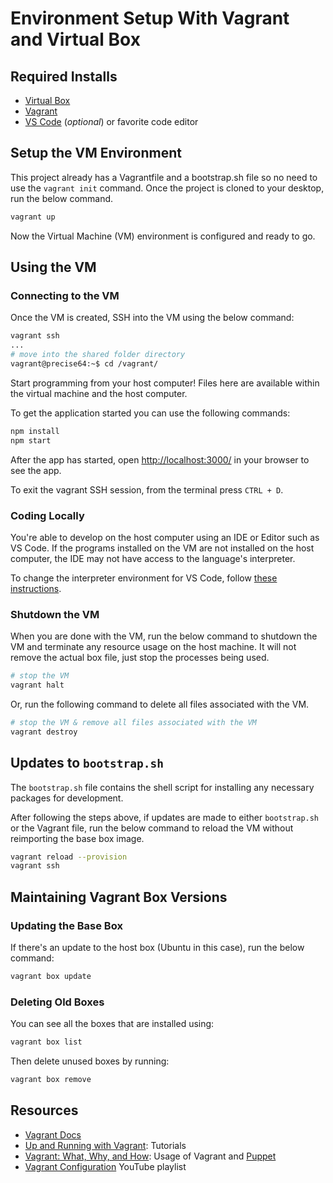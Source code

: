 # Environment Setup With Vagrant and Virtual Box

## Required Installs

* [Virtual Box](https://www.virtualbox.org/)
* [Vagrant](https://www.vagrantup.com/)
* [VS Code](https://code.visualstudio.com/) (_optional_) or favorite code editor

## Setup the VM Environment

This project already has a Vagrantfile and a bootstrap.sh file so no need to use the `vagrant init` command. Once the project is cloned to your desktop, run the below command.

```bash
vagrant up
```

Now the Virtual Machine (VM) environment is configured and ready to go.

## Using the VM

### Connecting to the VM

Once the VM is created, SSH into the VM using the below command:

```bash
vagrant ssh
...
# move into the shared folder directory
vagrant@precise64:~$ cd /vagrant/
```

Start programming from your host computer! Files here are available within the virtual machine and the host computer.

To get the application started you can use the following commands:

```bash
npm install
npm start
```

After the app has started, open [http://localhost:3000/](http://localhost:3000/) in your browser to see the app.

To exit the vagrant SSH session, from the terminal press `CTRL + D`.

### Coding Locally

You're able to develop on the host computer using an IDE or Editor such as VS Code. If the programs installed on the VM are not installed on the host computer, the IDE may not have access to the language's interpreter.

To change the interpreter environment for VS Code, follow [these instructions](https://code.visualstudio.com/docs/python/environments#_select-an-environment).

### Shutdown the VM

When you are done with the VM, run the below command to shutdown the VM and terminate any resource usage on the host machine. It will not remove the actual box file, just stop the processes being used.

```bash
# stop the VM
vagrant halt
```

Or, run the following command to delete all files associated with the VM.

```bash
# stop the VM & remove all files associated with the VM
vagrant destroy
```

## Updates to `bootstrap.sh`

The `bootstrap.sh` file contains the shell script for installing any necessary packages for development.

After following the steps above, if updates are made to either `bootstrap.sh` or the Vagrant file, run the below command to reload the VM without reimporting the base box image.

```bash
vagrant reload --provision
vagrant ssh
```

## Maintaining Vagrant Box Versions

### Updating the Base Box

If there's an update to the host box (Ubuntu in this case), run the below command:

```bash
vagrant box update
```

### Deleting Old Boxes

You can see all the boxes that are installed using:

```bash
vagrant box list
```

Then delete unused boxes by running:

```bash
vagrant box remove
```

## Resources

* [Vagrant Docs](https://www.vagrantup.com/docs/)
* [Up and Running with Vagrant](https://serversforhackers.com/s/vagrant): Tutorials
* [Vagrant: What, Why, and How](https://code.tutsplus.com/tutorials/vagrant-what-why-and-how--net-26500): Usage of Vagrant and [Puppet](https://puppet.com/products/puppet-enterprise)
* [Vagrant Configuration](https://www.youtube.com/playlist?list=PL2vfKi8eN0j72pmf3IjXhTXMXhm2LYlgz) YouTube playlist